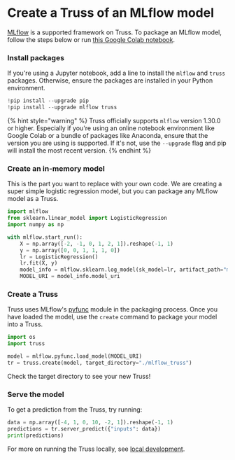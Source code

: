 # Create a Truss of an MLflow model

[MLflow](https://mlflow.org/) is a supported framework on Truss. To package an MLflow model, follow the steps below or run [this Google Colab notebook](https://colab.research.google.com/github/basetenlabs/truss/blob/main/docs/notebooks/mlflow_example.ipynb).

### Install packages

If you're using a Jupyter notebook, add a line to install the `mlflow` and `truss` packages. Otherwise, ensure the packages are installed in your Python environment.

```python
!pip install --upgrade pip
!pip install --upgrade mlflow truss
```

{% hint style="warning" %}
Truss officially supports `mlflow` version 1.30.0 or higher. Especially if you're using an online notebook environment like Google Colab or a bundle of packages like Anaconda, ensure that the version you are using is supported. If it's not, use the `--upgrade` flag and pip will install the most recent version.
{% endhint %}

### Create an in-memory model

This is the part you want to replace with your own code. We are creating a super simple logistic regression model, but you can package any MLflow model as a Truss.

```python
import mlflow
from sklearn.linear_model import LogisticRegression
import numpy as np

with mlflow.start_run():
    X = np.array([-2, -1, 0, 1, 2, 1]).reshape(-1, 1)
    y = np.array([0, 0, 1, 1, 1, 0])
    lr = LogisticRegression()
    lr.fit(X, y)
    model_info = mlflow.sklearn.log_model(sk_model=lr, artifact_path="model")
    MODEL_URI = model_info.model_uri
```

### Create a Truss

Truss uses MLflow's [pyfunc](https://www.mlflow.org/docs/latest/python_api/mlflow.pyfunc.html) module in the packaging process. Once you have loaded the model, use the `create` command to package your model into a Truss.

```python
import os
import truss

model = mlflow.pyfunc.load_model(MODEL_URI)
tr = truss.create(model, target_directory="./mlflow_truss")
```

Check the target directory to see your new Truss!

### Serve the model

To get a prediction from the Truss, try running:

```python
data = np.array([-4, 1, 0, 10, -2, 1]).reshape(-1, 1)
predictions = tr.server_predict({"inputs": data})
print(predictions)
```

For more on running the Truss locally, see [local development](../develop/localhost.md).

